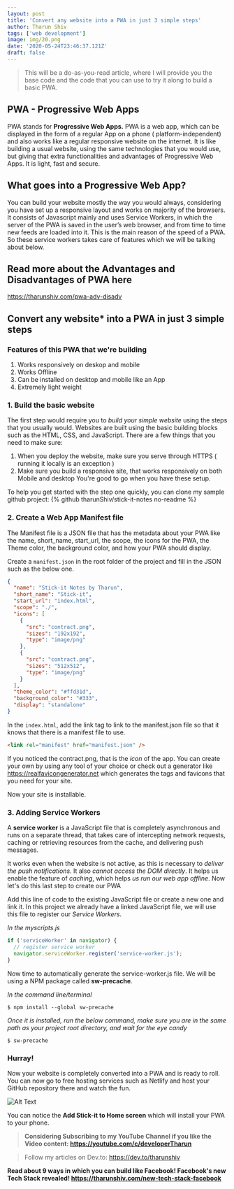 ```yaml
---
layout: post
title: 'Convert any website into a PWA in just 3 simple steps'
author: Tharun Shiv
tags: ['web development']
image: img/20.png
date: '2020-05-24T23:46:37.121Z'
draft: false
---
```


> This will be a do-as-you-read article, where I will provide you the base code and the code that you can use to try it along to build a basic PWA.

## PWA - Progressive Web Apps

PWA stands for **Progressive Web Apps.** PWA is a web app, which can be displayed in the form of a regular App on a phone ( platform-independent) and also works like a regular responsive website on the internet. It is like building a usual website, using the same technologies that you would use, but giving that extra functionalities and advantages of Progressive Web Apps. It is light, fast and secure.

## What goes into a Progressive Web App?

You can build your website mostly the way you would always, considering you have set up a responsive layout and works on majority of the browsers. It consists of Javascript mainly and uses Service Workers, in which the server of the PWA is saved in the user’s web browser, and from time to time new feeds are loaded into it. This is the main reason of the speed of a PWA. So these service workers takes care of features which we will be talking about below.

## Read more about the Advantages and Disadvantages of PWA here

https://tharunshiv.com/pwa-adv-disadv

## Convert any website\* into a PWA in just 3 simple steps

### Features of this PWA that we're building

1. Works responsively on deskop and mobile
2. Works Offline
3. Can be installed on desktop and mobile like an App
4. Extremely light weight

### 1. Build the basic website

The first step would require you to _build your simple website_ using the steps that you usually would. Websites are built using the basic building blocks such as the HTML, CSS, and JavaScript. There are a few things that you need to make sure:

1. When you deploy the website, make sure you serve through HTTPS ( running it locally is an exception )
2. Make sure you build a responsive site, that works responsively on both Mobile and desktop
   You're good to go when you have these setup.

To help you get started with the step one quickly, you can clone my sample github project: {% github tharunShiv/stick-it-notes no-readme %}

### 2. Create a Web App Manifest file

The Manifest file is a JSON file that has the metadata about your PWA like the name, short_name, start_url, the scope, the icons for the PWA, the Theme color, the background color, and how your PWA should display.

Create a `manifest.json` in the root folder of the project and fill in the JSON such as the below one.

```json
{
  "name": "Stick-it Notes by Tharun",
  "short_name": "Stick-it",
  "start_url": "index.html",
  "scope": "./",
  "icons": [
    {
      "src": "contract.png",
      "sizes": "192x192",
      "type": "image/png"
    },
    {
      "src": "contract.png",
      "sizes": "512x512",
      "type": "image/png"
    }
  ],
  "theme_color": "#ffd31d",
  "background_color": "#333",
  "display": "standalone"
}
```

In the `index.html`, add the link tag to link to the manifest.json file so that it knows that there is a manifest file to use.

```html
<link rel="manifest" href="manifest.json" />
```

If you noticed the contract.png, that is the _icon_ of the app. You can create your own by using any tool of your choice or check out a generator like https://realfavicongenerator.net which generates the tags and favicons that you need for your site.

Now your site is installable.

### 3. Adding Service Workers

A **service worker** is a JavaScript file that is completely asynchronous and runs on a separate thread, that takes care of intercepting network requests, caching or retrieving resources from the cache, and delivering push messages.

It works even when the website is not active, as this is necessary to _deliver the push notifications_. It also _cannot access the DOM directly_. It helps us enable the feature of _caching_, which helps _us run our web app offline_.
Now let's do this last step to create our PWA

Add this line of code to the existing JavaScript file or create a new one and link it. In this project we already have a linked JavaScript file, we will use this file to register our _Service Workers_.

_In the myscripts.js_

```javascript
if ('serviceWorker' in navigator) {
  // register service worker
  navigator.serviceWorker.register('service-worker.js');
}
```

Now time to automatically generate the service-worker.js file. We will be using a NPM package called **sw-precache**.

_In the command line/terminal_

```
$ npm install --global sw-precache
```

_Once it is installed, run the below command, make sure you are in the same path as your project root directory, and wait for the eye candy_

```
$ sw-precache
```

### Hurray!

Now your website is completely converted into a PWA and is ready to roll. You can now go to free hosting services such as Netlify and host your GitHub repository there and watch the fun.

![Alt Text](https://dev-to-uploads.s3.amazonaws.com/i/2qx2a4vq1tifpun1wzgr.png)

You can notice the **Add Stick-it to Home screen** which will install your PWA to your phone.

> **Considering Subscribing to my YouTube Channel if you like the Video content: https://youtube.com/c/developerTharun**

> Follow my articles on Dev.to: https://dev.to/tharunshiv

**Read about 9 ways in which you can build like Facebook! Facebook's new Tech Stack revealed!
https://tharunshiv.com/new-tech-stack-facebook**
